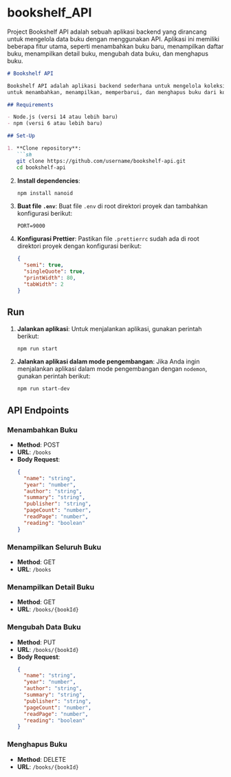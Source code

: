 # bookshelf_API
Project Bookshelf API adalah sebuah aplikasi backend yang dirancang untuk mengelola data buku dengan menggunakan API. Aplikasi ini memiliki beberapa fitur utama, seperti menambahkan buku baru, menampilkan daftar buku, menampilkan detail buku, mengubah data buku, dan menghapus buku. 

```markdown
# Bookshelf API

Bookshelf API adalah aplikasi backend sederhana untuk mengelola koleksi buku. API ini memungkinkan Anda
untuk menambahkan, menampilkan, memperbarui, dan menghapus buku dari koleksi.

## Requirements

- Node.js (versi 14 atau lebih baru)
- npm (versi 6 atau lebih baru)

## Set-Up

1. **Clone repository**:
   ```sh
   git clone https://github.com/username/bookshelf-api.git
   cd bookshelf-api
   ```

2. **Install dependencies**:
   ```sh
   npm install nanoid
   ```

3. **Buat file `.env`**:
   Buat file `.env` di root direktori proyek dan tambahkan konfigurasi berikut:
   ```env
   PORT=9000
   ```

4. **Konfigurasi Prettier**:
   Pastikan file `.prettierrc` sudah ada di root direktori proyek dengan konfigurasi berikut:
   ```json
   {
     "semi": true,
     "singleQuote": true,
     "printWidth": 80,
     "tabWidth": 2
   }
   ```

## Run

1. **Jalankan aplikasi**:
   Untuk menjalankan aplikasi, gunakan perintah berikut:
   ```sh
   npm run start
   ```

2. **Jalankan aplikasi dalam mode pengembangan**:
   Jika Anda ingin menjalankan aplikasi dalam mode pengembangan dengan `nodemon`, gunakan perintah berikut:
   ```sh
   npm run start-dev
   ```

## API Endpoints

### Menambahkan Buku
- **Method**: POST
- **URL**: `/books`
- **Body Request**:
  ```json
  {
    "name": "string",
    "year": "number",
    "author": "string",
    "summary": "string",
    "publisher": "string",
    "pageCount": "number",
    "readPage": "number",
    "reading": "boolean"
  }
  ```

### Menampilkan Seluruh Buku
- **Method**: GET
- **URL**: `/books`

### Menampilkan Detail Buku
- **Method**: GET
- **URL**: `/books/{bookId}`

### Mengubah Data Buku
- **Method**: PUT
- **URL**: `/books/{bookId}`
- **Body Request**:
  ```json
  {
    "name": "string",
    "year": "number",
    "author": "string",
    "summary": "string",
    "publisher": "string",
    "pageCount": "number",
    "readPage": "number",
    "reading": "boolean"
  }
  ```

### Menghapus Buku
- **Method**: DELETE
- **URL**: `/books/{bookId}`

